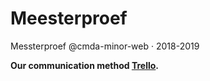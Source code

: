 # Meesterproef
Messterproef @cmda-minor-web · 2018-2019

**Our communication method [Trello](https://trello.com/b/fq7E5Jyz/sportstimulering).**

